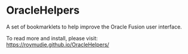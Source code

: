 # OracleHelpers
A set of bookmarklets to help improve the Oracle Fusion user interface.

To read more and install, please visit: https://roymudie.github.io/OracleHelpers/
